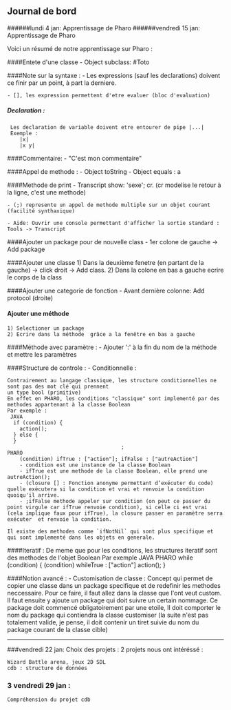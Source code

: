 Journal de bord
--
######lundi 4 jan: Apprentissage de Pharo
######vendredi 15 jan: Apprentissage de Pharo

Voici un résumé de notre apprentissage sur Pharo :

####Entete d'une classe
	- Object subclass: #Toto

####Note sur la syntaxe :
	- Les expressions (sauf les declarations) doivent ce finir par un point, à part la derniere.

	- [], les expression permettent d'etre evaluer (bloc d'evaluation)

##### Declaration :
	 Les declaration de variable doivent etre entourer de pipe |...|
	 Exemple :
	    |x|
	    |x y|

####Commentaire:
	- "C'est mon commentaire"

####Appel de methode :
	- Object toString
	- Object equals : a

####Methode de print
	- Transcript show: 'sexe'; cr. (cr modelise le retour à la ligne,  c'est une methode)

	- (;) represente un appel de methode multiple sur un objet courant (facilité synthaxique)

	- Aide: Ouvrir une console permettant d'afficher la sortie standard : Tools -> Transcript

####Ajouter un package pour de nouvelle class
	- 1er colone de gauche -> Add package

####Ajouter une classe
	1) Dans la deuxième fenetre (en partant de la  gauche) -> click droit -> Add class.
	2) Dans la colone en bas a gauche ecrire le corps de la class

####Ajouter une categorie de fonction
	- Avant dernière colonne: Add protocol (droite)

#### Ajouter une méthode
	1) Selectioner un package
	2) Ecrire dans la méthode  grâce a la fenêtre en bas a gauche

####Méthode avec paramètre :
	- Ajouter ':' à la fin du nom de la méthode et mettre les paramètres


####Structure de controle :
	- Conditionnelle :

	Contrairement au langage classique, les structure conditionnelles ne sont pas des mot clé qui prennent
    un type bool (primitive)
    En effet en PHARO, les conditions "classique" sont implementé par des methodes appartenant à la classe Boolean
    Par exemple :
     JAVA
      if (condition) {
        action();                             
      } else {                         
      }   
                                         ;
	PHARO
		(condition) ifTrue : ["action"]; ifFalse : ["autreAction"]
		- condition est une instance de la classe Boolean
		- ifTrue est une methode de la classe Boolean, elle prend une autreAction();                        
		- (closure [] : Fonction anonyme permettant d’exécuter du code)  quelle exécutera si la condition et vrai et renvoie la condition quoiqu'il arrive.
		- ;ifFalse methode appeler sur condition (on peut ce passer du point virgule car ifTrue renvoie condition), si celle ci est vrai (cela implique faux pour ifTrue), la closure passer en paramètre serra exécuter  et renvoie la condition.

    Il existe des methodes comme `ifNotNil` qui sont plus specifique et qui sont implementé dans les objets en generale.

####Iteratif :
	De meme que pour les conditions, les structures iteratif sont des methodes de l'objet Boolean
    Par exemple
          JAVA                                 PHARO
      while (condition) {                   (condition) whileTrue : ["action"]
        action();
      }

####Notion avancé :
	- Customisation de classe :
	Concept qui permet de copier une classe dans un package specifique et de redefinir les methodes neccessaire.
	Pour ce faire, il faut allez dans la classe que l'ont veut custom.
	Il faut ensuite y ajoute un package qui doit suivre un certain nommage.
	Ce package doit commencé obligatoirement par une etoile,
    Il doit comporter le nom du package qui contiendra la classe customiser (la suite n'est pas totalement valide, je pense, il doit contenir un tiret suivie du nom du package courant de la classe cible)


----------


###vendredi 22 jan: Choix des projets :
	2 projets nous ont intéréssé :

    Wizard Battle arena, jeux 2D SDL
    cdb : structure de données

### 3	vendredi 29 jan :
	Compréhension du projet cdb
